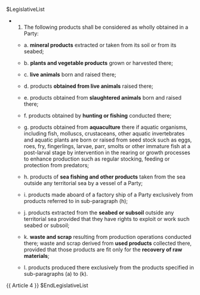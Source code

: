 $LegislativeList
* 1. The following products shall be considered as wholly obtained in a Party:

    * a. **mineral products** extracted or taken from its soil or from its seabed;

    * b. **plants and vegetable products** grown or harvested there;

    * c. **live animals** born and raised there;

    * d. products **obtained from live animals** raised there;

    * e. products obtained from **slaughtered animals** born and raised there;

    * f. products obtained by **hunting or fishing** conducted there;

    * g. products obtained from **aquaculture** there if aquatic organisms, including fish, molluscs, crustaceans, other aquatic invertebrates and aquatic plants are born or raised from seed stock such as eggs, roes, fry, fingerlings, larvae, parr, smolts or other immature fish at a post-larval stage by intervention in the rearing or growth processes to enhance production such as regular stocking, feeding or protection from predators;

    * h. products of **sea fishing and other products** taken from the sea outside any territorial sea by a vessel of a Party;

    * i. products made aboard of a factory ship of a Party exclusively from products referred to in sub-paragraph (h);

    * j. products extracted from the **seabed or subsoil** outside any territorial sea provided that they have rights to exploit or work such seabed or subsoil;

    * k. **waste and scrap** resulting from production operations conducted there; waste and scrap derived from **used products** collected there, provided that those products are fit only for the **recovery of raw materials**;

    * l. products produced there exclusively from the products specified in sub-paragraphs (a) to (k).

{{ Article 4 }}
$EndLegislativeList
